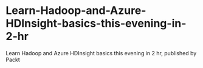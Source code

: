 


# Learn-Hadoop-and-Azure-HDInsight-basics-this-evening-in-2-hr
Learn Hadoop and Azure HDInsight basics this evening in 2 hr, published by Packt
